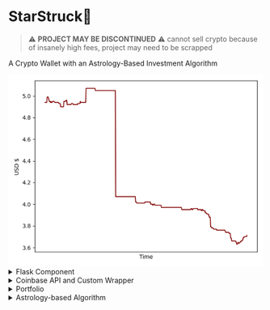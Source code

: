 # StarStruck🚀
> :warning: **PROJECT MAY BE DISCONTINUED** :warning: 
cannot sell crypto because of insanely high fees, project may need to be scrapped


A Crypto Wallet with an Astrology-Based Investment Algorithm 

<div align="center">
<img src='https://github.com/daminals/StarStruck/blob/master/static/graph/Portfolio.png'>
</div>

<details>
<summary>Flask Component</summary>
**Layout of the Application**
<img src="#" /> <br/>
boring explanation boring explanation boring explanation

<br> **JQuery Integration**
boring explanation boring explanation boring explanation

<br> **Easily Expandable Routes** 
boring explanation boring explanation boring explanation
<br/>
<br/>
</details>

<details>
<summary>Coinbase API and Custom Wrapper</summary>
**Buying and Selling**
boring explanation boring explanation boring explanation

<br>  **Custom Wrapper**
boring explanation boring explanation boring explanation
<br/>
<br/>
</details>

<details>
<summary> Portfolio </summary>
**Graphing from Firebase**
Reading and setting data to and from Firebase Real Time Database and using said data in conjunction with Matplotlib to show current graphs of the Portfolio value over time and the individuals coin values over time
<br/>
<br/>

</details>

<details>
<summary> Astrology-based Algorithm </summary>
**Work in Progress**

<br/></details>

